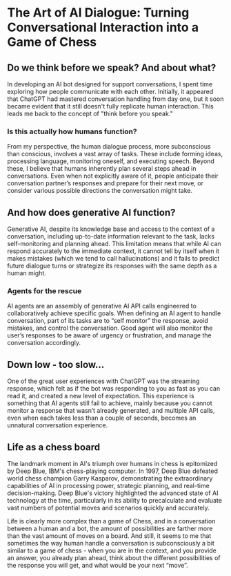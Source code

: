 # The Art of AI Dialogue: Turning Conversational Interaction into a Game of Chess

## Do we think before we speak? And about what?
In developing an AI bot designed for support conversations, I spent time exploring how people communicate with each other. Initially, it appeared that ChatGPT had mastered conversation handling from day one, but it soon became evident that it still doesn't fully replicate human interaction. This leads me back to the concept of "think before you speak."

### Is this actually how humans function?
From my perspective, the human dialogue process, more subconscious than conscious, involves a vast array of tasks. These include forming ideas, processing language, monitoring oneself, and executing speech. Beyond these, I believe that humans inherently plan several steps ahead in conversations. Even when not explicitly aware of it, people anticipate their conversation partner’s responses and prepare for their next move, or consider various possible directions the conversation might take.

## And how does generative AI function?
Generative AI, despite its knowledge base and access to the context of a conversation, including up-to-date information relevant to the task, lacks self-monitoring and planning ahead. This limitation means that while AI can respond accurately to the immediate context, it cannot tell by itself when it makes mistakes (which we tend to call hallucinations) and it fails to predict future dialogue turns or strategize its responses with the same depth as a human might.

### Agents for the rescue
AI agents are an assembly of generative AI API calls engineered to collaboratively achieve specific goals. When defining an AI agent to handle conversation, part of its tasks are to “self monitor” the response, avoid mistakes, and control the conversation. Good agent will also monitor the user’s responses to be aware of urgency or frustration, and manage the conversation accordingly.

## Down low - too slow…
One of the great user experiences with ChatGPT was the streaming response, which felt as if the bot was responding to you as fast as you can read it, and created a new level of expectation. This experience is something that AI agents still fail to achieve, mainly because you cannot monitor a response that wasn’t already generated, and multiple API calls, even when each takes less than a couple of seconds, becomes an unnatural conversation experience.

## Life as a chess board
The landmark moment in AI's triumph over humans in chess is epitomized by Deep Blue, IBM's chess-playing computer. In 1997, Deep Blue defeated world chess champion Garry Kasparov, demonstrating the extraordinary capabilities of AI in processing power, strategic planning, and real-time decision-making. Deep Blue's victory highlighted the advanced state of AI technology at the time, particularly in its ability to precalculate and evaluate vast numbers of potential moves and scenarios quickly and accurately.

Life is clearly more complex than a game of Chess, and in a conversation between a human and a bot, the amount of possibilities are farther more than the vast amount of moves on a board. And still, it seems to me that sometimes the way human handle a conversation is subconsciously a bit similar to a game of chess - when you are in the context, and you provide an answer, you already plan ahead, think about the different possibilities of the response you will get, and what would be your next “move”.
